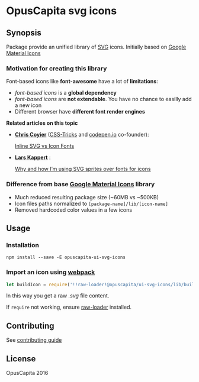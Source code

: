# OpusCapita svg icons

## Synopsis

Package provide an unified library of [SVG](https://en.wikipedia.org/wiki/Scalable_Vector_Graphics) icons.
Initially based on [Google Material Icons](https://github.com/google/material-design-icons/)

### Motivation for creating this library

Font-based icons like **font-awesome** have a lot of **limitations**:

* *font-based icons* is a **global dependency**
* *font-based icons* are **not extendable**. You have no chance to easilly add a new icon
* Different browser have **different font render engines**

**Related articles on this topic**

* **[Chris Coyier](http://chriscoyier.net/about/)** ([CSS-Tricks](https://css-tricks.com/) and [codepen.io](http://codepen.io/) co-founder):

  [Inline SVG vs Icon Fonts](https://css-tricks.com/icon-fonts-vs-svg/)

* **[Lars Kappert](https://github.com/webpro)** :

  [Why and how I’m using SVG sprites over fonts for icons](https://medium.com/@webprolific/why-and-how-i-m-using-svg-over-fonts-for-icons-7241dab890f0#.5bc934hd5)

### Difference from base [Google Material Icons](https://github.com/google/material-design-icons/) library
* Much reduced resulting package size (~60MB vs ~500KB)
* Icon files paths normalized to `[package-name]/lib/[icon-name]`
* Removed hardcoded color values in a few icons

## Usage

### Installation
`npm install --save -E opuscapita-ui-svg-icons`

### Import an icon using [webpack](https://webpack.github.io/)

```js
let buildIcon = require('!!raw-loader!@opuscapita/ui-svg-icons/lib/build.svg');
```

In this way you get a raw *.svg* file content.

If `require` not working, ensure [raw-loader](https://www.npmjs.com/package/raw-loader) installed.

## Contributing

See [contributing guide](./CONTRIBUTING.md)

## License

OpusCapita 2016
